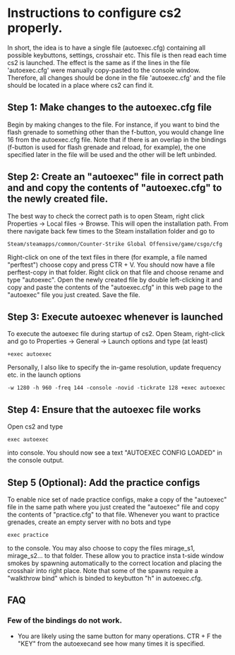 # Instructions to configure cs2 properly.
 In short, the idea is to have a single file (autoexec.cfg) containing all possible keybuttons, settings, crosshair etc. 
 This file is then read each time cs2 is launched.
 The effect is the same as if the lines in the file 'autoexec.cfg' were manually copy-pasted to the console window.
 Therefore, all changes should be done in the file 'autoexec.cfg' and the file should be located in a place where cs2 can find it.


## Step 1: Make changes to the autoexec.cfg file
Begin by making changes to the file. For instance, if you want to bind the flash grenade to something other than the f-button, you would change line 16 from the autoexec.cfg file. Note that if there is an overlap in the bindings (f-button is used for flash grenade and reload, for example), the one specified later in the file will be used and the other will be left unbinded.


## Step 2: Create an "autoexec" file in correct path and and copy the contents of "autoexec.cfg" to the newly created file.

The best way to check the correct path is to open Steam, right click  Properties -> Local files -> Browse. This will open the  installation path. From there navigate back few times to the Steam installation folder and go to 
 
 ```
 Steam/steamapps/common/Counter-Strike Global Offensive/game/csgo/cfg
 ```

Right-click on one of the text files in there (for example, a file named "perftest") choose copy and press CTR + V. You should now have a file perftest-copy in that folder. Right click on that file and choose rename and type "autoexec". Open the newly created file by double left-clicking it and copy and paste the contents of the "autoexec.cfg" in this web page to the "autoexec" file you just created. Save the file.




## Step 3: Execute autoexec whenever  is launched

To execute the autoexec file during startup of cs2. Open Steam, right-click  and go to Properties -> General -> Launch options and type (at least)

```
+exec autoexec
```

Personally, I also like to specify the in-game resolution, update frequency etc. in the launch options

```
-w 1280 -h 960 -freq 144 -console -novid -tickrate 128 +exec autoexec
```

## Step 4: Ensure that the autoexec file works

Open cs2 and type 

```
exec autoexec
```
into console. You should now see a text "AUTOEXEC CONFIG LOADED" in the console output.

## Step 5 (Optional): Add the practice configs
To enable nice set of nade practice configs, make a copy of the "autoexec" file in the same path where you just created the "autoexec" file and copy the contents of "practice.cfg" to that file. Whenever you want to practice grenades, create an empty server with no bots and type

```
exec practice
```

to the console. You may also choose to copy the files mirage_s1, mirage_s2... to that folder. These allow you to practice insta t-side window smokes by spawning automatically to the correct location and placing the crosshair into right place. Note that some of the spawns require a "walkthrow bind" which is binded to keybutton "h" in autoexec.cfg.



## FAQ
 
### Few of the bindings do not work. 
* You are likely using the same button for many operations. CTR + F the "KEY" from the autoexecand see how many times it is specified.
